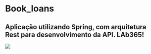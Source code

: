 # Book_loans

## Aplicação utilizando Spring, com arquitetura Rest para desenvolvimento da API. LAb365!
![](../../../../Captura_de_Tela_2022-10-20_às_01.26.50.png)